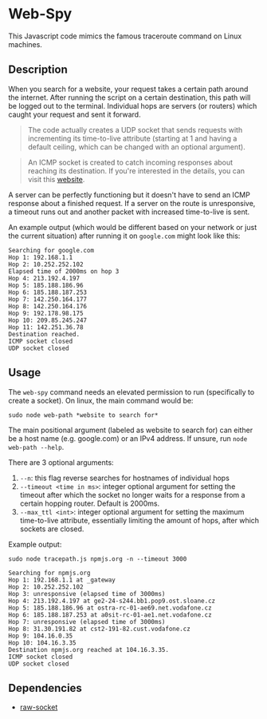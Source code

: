 # Web-Spy

This Javascript code mimics the famous traceroute command on Linux machines.

## Description

When you search for a website, your request takes a certain path around the internet. After running the script on a certain destination, this path will be logged out to the terminal. Individual hops are servers (or routers) which caught your request and sent it forward.

> The code actually creates a UDP socket that sends requests with incrementing its time-to-live attribute (starting at 1 and having a default ceiling, which can be changed with an optional argument).

> An ICMP socket is created to catch incoming responses about reaching its destination. If you're interested in the details, you can visit this [website](https://www.howtogeek.com/134132/how-to-use-traceroute-to-identify-network-problems/).

 A server can be perfectly functioning but it doesn't have to send an ICMP response about a finished request. If a server on the route is unresponsive, a timeout runs out and another packet with increased time-to-live is sent.

An example output (which would be different based on your network or just the current situation) after running it on `google.com` might look like this:
```
Searching for google.com
Hop 1: 192.168.1.1
Hop 2: 10.252.252.102
Elapsed time of 2000ms on hop 3
Hop 4: 213.192.4.197
Hop 5: 185.188.186.96
Hop 6: 185.188.187.253
Hop 7: 142.250.164.177
Hop 8: 142.250.164.176
Hop 9: 192.178.98.175
Hop 10: 209.85.245.247
Hop 11: 142.251.36.78
Destination reached.
ICMP socket closed
UDP socket closed
```

## Usage

The `web-spy` command needs an elevated permission to run (specifically to create a socket). On linux, the main command would be:
```
sudo node web-path *website to search for*
 ```
The main positional argument (labeled as website to search for) can either be a host name (e.g. google.com) or an IPv4 address. If unsure, run `node web-path --help`.

There are 3 optional arguments:
1. `--n`: this flag reverse searches for hostnames of individual hops
2. `--timeout <time in ms>`: integer optional argument for setting the timeout after which the socket no longer waits for a response from a certain hopping router. Default is 2000ms.
3. `--max_ttl <int>`: integer optional argument for setting the maximum time-to-live attribute, essentially limiting the amount of hops, after which sockets are closed.

Example output:
```
sudo node tracepath.js npmjs.org -n --timeout 3000

Searching for npmjs.org
Hop 1: 192.168.1.1 at _gateway
Hop 2: 10.252.252.102
Hop 3: unresponsive (elapsed time of 3000ms)
Hop 4: 213.192.4.197 at ge2-24-s244.bb1.pop9.ost.sloane.cz
Hop 5: 185.188.186.96 at ostra-rc-01-ae69.net.vodafone.cz
Hop 6: 185.188.187.253 at a0sit-rc-01-ae1.net.vodafone.cz
Hop 7: unresponsive (elapsed time of 3000ms)
Hop 8: 31.30.191.82 at cst2-191-82.cust.vodafone.cz
Hop 9: 104.16.0.35
Hop 10: 104.16.3.35
Destination npmjs.org reached at 104.16.3.35.
ICMP socket closed
UDP socket closed
```

## Dependencies
- [raw-socket](https://www.npmjs.com/package/raw-socket)
